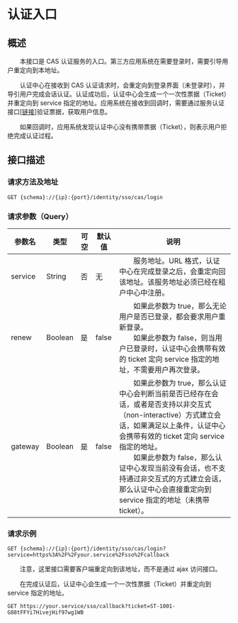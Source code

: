 # 认证入口
## 概述
&emsp;&emsp;本接口是 CAS 认证服务的入口。第三方应用系统在需要登录时，需要引导用户重定向到本地址。

&emsp;&emsp;认证中心在接收到 CAS 认证请求时，会重定向到登录界面（未登录时），并导引用户完成会话认证。认证成功后，认证中心会生成一个一次性票据（Ticket）并重定向到 service 指定的地址。应用系统在接收到回调时，需要通过服务认证接口[[链接](./service-validate)]验证票据，获取用户信息。

&emsp;&emsp;如果回调时，应用系统发现认证中心没有携带票据（Ticket），则表示用户拒绝完成认证过程。

## 接口描述
### 请求方法及地址

```
GET {schema}://{ip}:{port}/identity/sso/cas/login
```

### 请求参数（Query）

| 参数名     | 类型      | 可空 | 默认值   | 说明                                                                                                                                                                                                                                  |
|---------|---------|----|-------|-------------------------------------------------------------------------------------------------------------------------------------------------------------------------------------------------------------------------------------|
| service | String  | 否  | 无     | &emsp;&emsp;服务地址。URL 格式，认证中心在完成登录之后，会重定向回该地址。该服务地址必须已经在租户中心中注册。                                                                                                                                                                     |
| renew   | Boolean | 是  | false | &emsp;&emsp;如果此参数为 true，那么无论用户是否已登录，都会要求用户重新登录。<br/> &emsp;&emsp;如果此参数为 false，则当用户已登录时，认证中心会携带有效的 ticket 定向 service 指定的地址，不需要用户再次登录。                                                                                                |
| gateway | Boolean | 是  | false | &emsp;&emsp;如果此参数为 true，那么认证中心会判断当前是否已经存在会话，或者是否支持以非交互式（non-interactive）方式建立会话，如果满足以上条件，认证中心会携带有效的 ticket 定向 service 指定的地址。<br/> &emsp;&emsp;如果此参数为 false，那么认证中心发现当前没有会话，也不支持通过非交互式的方式建立会话，那么认证中心会直接重定向到 service 指定的地址（未携带 ticket）。 |

### 请求示例

```
GET {schema}://{ip}:{port}/identity/sso/cas/login?service=https%3A%2F%2Fyour.service%2Fsso%2Fcallback
```

&emsp;&emsp;注意，这里接口需要客户端重定向到该地址，而不是通过 ajax 访问接口。

&emsp;&emsp;在完成认证后，认证中心会生成一个一次性票据（Ticket）并重定向到 service 指定的地址。

```
GET https://your.service/sso/callback?ticket=ST-1001-G88tFFYi7HivejHif97wg1WB
```